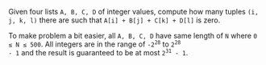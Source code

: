Given four lists `A, B, C, D` of integer values, compute how many tuples `(i, j, k, l)` there are such that `A[i] + B[j] + C[k] + D[l]` is zero.

To make problem a bit easier, all `A, B, C, D` have same length of `N` where `0 ≤ N ≤ 500`. All integers are in the range of <code>-2<sup>28</sup></code> to <code>2<sup>28</sup> - 1</code> and the result is guaranteed to be at most <code>2<sup>31</sup> - 1</code>.